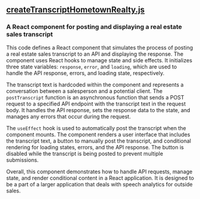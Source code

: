 ## [createTranscriptHometownRealty.js](createTranscriptHometownRealty.js)

### A React component for posting and displaying a real estate sales transcript

This code defines a React component that simulates the process of posting a real estate sales transcript to an API and displaying the response. The component uses React hooks to manage state and side effects. It initializes three state variables: `response`, `error`, and `loading`, which are used to handle the API response, errors, and loading state, respectively.

The transcript text is hardcoded within the component and represents a conversation between a salesperson and a potential client. The `postTranscript` function is an asynchronous function that sends a POST request to a specified API endpoint with the transcript text in the request body. It handles the API response, sets the response data to the state, and manages any errors that occur during the request.

The `useEffect` hook is used to automatically post the transcript when the component mounts. The component renders a user interface that includes the transcript text, a button to manually post the transcript, and conditional rendering for loading states, errors, and the API response. The button is disabled while the transcript is being posted to prevent multiple submissions.

Overall, this component demonstrates how to handle API requests, manage state, and render conditional content in a React application. It is designed to be a part of a larger application that deals with speech analytics for outside sales.

